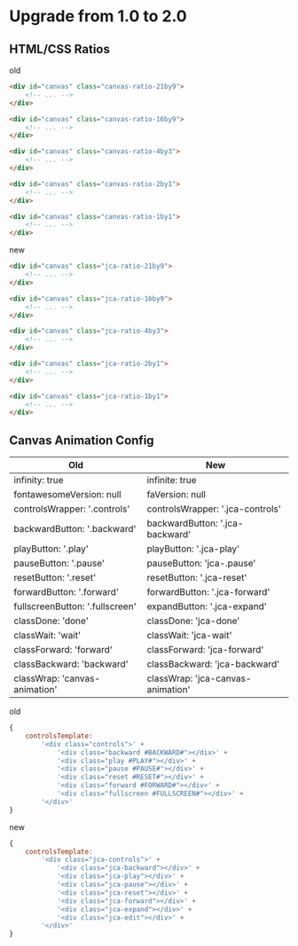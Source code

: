 # Upgrade from 1.0 to 2.0

## HTML/CSS Ratios
old
```html
<div id="canvas" class="canvas-ratio-21by9">
    <!-- ... -->
</div>

<div id="canvas" class="canvas-ratio-16by9">
    <!-- ... -->
</div>

<div id="canvas" class="canvas-ratio-4by3">
    <!-- ... -->
</div>

<div id="canvas" class="canvas-ratio-2by1">
    <!-- ... -->
</div>

<div id="canvas" class="canvas-ratio-1by1">
    <!-- ... -->
</div>
```

new
```html
<div id="canvas" class="jca-ratio-21by9">
    <!-- ... -->
</div>

<div id="canvas" class="jca-ratio-16by9">
    <!-- ... -->
</div>

<div id="canvas" class="jca-ratio-4by3">
    <!-- ... -->
</div>

<div id="canvas" class="jca-ratio-2by1">
    <!-- ... -->
</div>

<div id="canvas" class="jca-ratio-1by1">
    <!-- ... -->
</div>
```

## Canvas Animation Config

| Old                             | New                               |
| ------------------------------- | --------------------------------- |
| infinity: true                  | infinite: true                    |
| fontawesomeVersion: null        | faVersion: null                   |
| controlsWrapper: '.controls'    | controlsWrapper: '.jca-controls'  |
| backwardButton: '.backward'     | backwardButton: '.jca-backward'   |
| playButton: '.play'             | playButton: '.jca-play'           |
| pauseButton: '.pause'           | pauseButton: 'jca-.pause'         |
| resetButton: '.reset'           | resetButton: '.jca-reset'         |
| forwardButton: '.forward'       | forwardButton: '.jca-forward'     |
| fullscreenButton: '.fullscreen' | expandButton: '.jca-expand'       |
| classDone: 'done'               | classDone: 'jca-done'             |
| classWait: 'wait'               | classWait: 'jca-wait'             |
| classForward: 'forward'         | classForward: 'jca-forward'       |
| classBackward: 'backward'       | classBackward: 'jca-backward'     |
| classWrap: 'canvas-animation'   | classWrap: 'jca-canvas-animation' |

old
```js
{
    controlsTemplate:
        '<div class="controls">' +
            '<div class="backward #BACKWARD#"></div>' +
            '<div class="play #PLAY#"></div>' +
            '<div class="pause #PAUSE#"></div>' +
            '<div class="reset #RESET#"></div>' +
            '<div class="forward #FORWARD#"></div>' +
            '<div class="fullscreen #FULLSCREEN#"></div>' +
        '</div>'
}
```

new
```js
{
    controlsTemplate:
        '<div class="jca-controls">' +
            '<div class="jca-backward"></div>' +
            '<div class="jca-play"></div>' +
            '<div class="jca-pause"></div>' +
            '<div class="jca-reset"></div>' +
            '<div class="jca-forward"></div>' +
            '<div class="jca-expand"></div>' +
            '<div class="jca-edit"></div>' +
        '</div>'
}
```